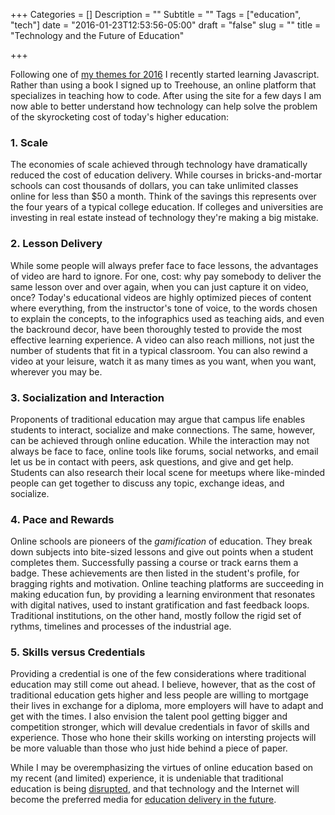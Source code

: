 +++
Categories = []
Description = ""
Subtitle = ""
Tags = ["education", "tech"]
date = "2016-01-23T12:53:56-05:00"
draft = "false"
slug = ""
title = "Technology and the Future of Education"

+++

Following one of [my themes for 2016](/post/3words16/) I recently started learning Javascript. Rather than using a book I signed up to Treehouse, an online platform that specializes in teaching how to code.  After using the site for a few days I am now able to better understand how technology can help solve the problem of the skyrocketing cost of today's higher education:

### 1. Scale
The economies of scale achieved through technology have dramatically reduced the cost of education delivery. While courses in bricks-and-mortar schools can cost thousands of dollars, you can take unlimited classes online for less than $50 a month. Think of the savings this represents over the four years of a typical college education. If colleges and universities are investing in real estate instead of technology they're making a big mistake.

### 2. Lesson Delivery

While some people will always prefer face to face lessons, the advantages of video are hard to ignore. For one, cost: why pay somebody to deliver the same lesson over and over again, when you can just capture it on video, once?  Today's educational videos are highly optimized pieces of content where everything, from the instructor's tone of voice, to the words chosen to explain the concepts, to the infographics used as teaching aids, and even the backround decor, have been thoroughly tested to provide the most effective learning experience. A video can also reach millions, not just the number of students that fit in a typical classroom. You can also rewind a video at your leisure, watch it as many times as you want, when you want, wherever you may be.

### 3. Socialization and Interaction

Proponents of traditional education may argue that campus life enables students to interact, socialize and make connections.  The same, however, can be achieved through online education. While the interaction may not always be face to face, online tools like forums, social networks, and email let us be in contact with peers, ask questions, and give and get help. Students can also research their local scene for meetups where like-minded people can get together to discuss any topic, exchange ideas, and socialize.

### 4. Pace and Rewards

Online schools are pioneers of the *gamification* of education. They break down subjects into bite-sized lessons and give out points when a student completes them. Successfully passing a course or track earns them a badge. These achievements are then listed in the student's profile, for bragging rights and motivation. Online teaching platforms are succeeding in making education fun, by providing a learning environment that resonates with digital natives, used to instant gratification and fast feedback loops. Traditional institutions, on the other hand, mostly follow the rigid set of rythms, timelines and processes of the industrial age.

### 5. Skills versus Credentials

Providing a credential is one of the few considerations where traditional education may still come out ahead. I believe, however, that as the cost of traditional education gets higher and less people are willing to mortgage their lives in exchange for a diploma, more employers will have to adapt and get with the times. I also envision the talent pool getting bigger and competition stronger, which will devalue credentials in favor of skills and experience. Those who hone their skills working on intersting projects will be more valuable than those who just hide behind a piece of paper.

While I may be overemphasizing the virtues of online education based on my recent (and limited) experience, it is undeniable that traditional education is being [disrupted](http://www.economist.com/news/briefing/21605899-staid-higher-education-business-about-experience-welcome-earthquake-digital), and that technology and the Internet will become the preferred media for [education delivery in the future](https://en.wikipedia.org/wiki/Massive_open_online_course). 



